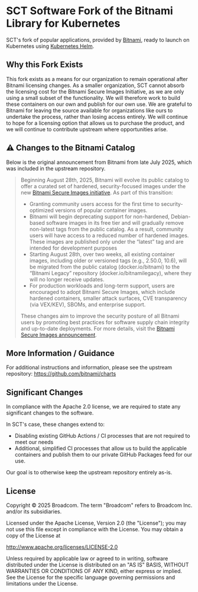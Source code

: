 # SCT Software Fork of the Bitnami Library for Kubernetes

SCT's fork of popular applications, provided by [Bitnami](https://bitnami.com), ready to launch on Kubernetes using [Kubernetes Helm](https://github.com/helm/helm).

## Why this Fork Exists

This fork exists as a means for our organization to remain operational after Bitnami licensing changes. As a smaller organization, SCT cannot absorb the licensing cost for the Bitnami Secure Images Initiative, as we are only using a small subset of the functionality. We will therefore work to build these containers on our own and publish for our own use. We are grateful to Bitnami for leaving the source available for organizations like ours to undertake the process, rather than losing access entirely. We will continue to hope for a licensing option that allows us to purchase the product, and we will continue to contribute upstream where opportunities arise.

## ⚠️ Changes to the Bitnami Catalog

Below is the original announcement from Bitnami from late July 2025, which was included in the upstream repository.

> Beginning August 28th, 2025, Bitnami will evolve its public catalog to offer a curated set of hardened, security-focused images under the new [Bitnami Secure Images initiative](https://news.broadcom.com/app-dev/broadcom-introduces-bitnami-secure-images-for-production-ready-containerized-applications). As part of this transition:
>
>- Granting community users access for the first time to security-optimized versions of popular container images.
>- Bitnami will begin deprecating support for non-hardened, Debian-based software images in its free tier and will gradually remove non-latest tags from the public catalog. As a result, community users will have access to a reduced number of hardened images. These images are published only under the “latest” tag and are intended for development purposes
>- Starting August 28th, over two weeks, all existing container images, including older or versioned tags (e.g., 2.50.0, 10.6), will be migrated from the public catalog (docker.io/bitnami) to the “Bitnami Legacy” repository (docker.io/bitnamilegacy), where they will no longer receive updates.
>- For production workloads and long-term support, users are encouraged to adopt Bitnami Secure Images, which include hardened containers, smaller attack surfaces, CVE transparency (via VEX/KEV), SBOMs, and enterprise support.
>
>These changes aim to improve the security posture of all Bitnami users by promoting best practices for software supply chain integrity and up-to-date deployments. For more details, visit the [Bitnami Secure Images announcement](https://github.com/bitnami/containers/issues/83267).

## More Information / Guidance

For additional instructions and information, please see the upstream repository: <https://github.com/bitnami/charts>

## Significant Changes

In compliance with the Apache 2.0 license, we are required to state any significant changes to the software.

In SCT's case, these changes extend to:

- Disabling existing GitHub Actions / CI processes that are not required to meet our needs
- Additional, simplified CI processes that allow us to build the applicable containers and publish them to our private GitHub Packages feed for our use.

Our goal is to otherwise keep the upstream repository entirely as-is.

## License

Copyright &copy; 2025 Broadcom. The term "Broadcom" refers to Broadcom Inc. and/or its subsidiaries.

Licensed under the Apache License, Version 2.0 (the "License");
you may not use this file except in compliance with the License.
You may obtain a copy of the License at

<http://www.apache.org/licenses/LICENSE-2.0>

Unless required by applicable law or agreed to in writing, software
distributed under the License is distributed on an "AS IS" BASIS,
WITHOUT WARRANTIES OR CONDITIONS OF ANY KIND, either express or implied.
See the License for the specific language governing permissions and
limitations under the License.
